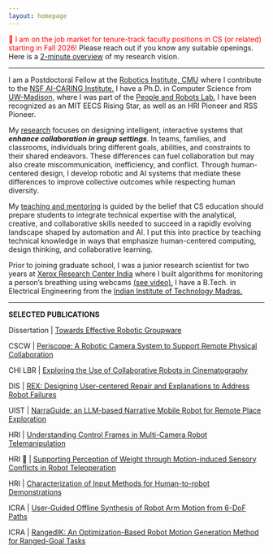 ```yaml
---
layout: homepage
---
```


<span style="color:red"> 🚀 I am on the job market for tenure-track faculty positions in CS (or related) starting in Fall 2026! </span> Please reach out if you know any suitable openings. Here is a [2-minute overview](https://youtu.be/8ADSsTXELPM) of my research vision.

---

I am a Postdoctoral Fellow at the [Robotics Institute, CMU](https://www.ri.cmu.edu/) where I contribute to the [NSF AI-CARING Institute.](https://www.ai-caring.org/) I have a Ph.D. in Computer Science from [UW-Madison,](https://www.cs.wisc.edu/) where I was part of the [People and Robots Lab.](https://peopleandrobots.wisc.edu/) I have been recognized as an MIT EECS Rising Star, as well as an HRI Pioneer and RSS Pioneer.

My <u>research</u> focuses on designing intelligent, interactive systems that **_enhance collaboration in group settings_**. In teams, families, and classrooms, individuals bring different goals, abilities, and constraints to their shared endeavors. These differences can fuel collaboration but may also create miscommunication, inefficiency, and conflict. Through human-centered design, I develop robotic and AI systems that mediate these differences to improve collective outcomes while respecting human diversity.

My <u>teaching and mentoring</u> is guided by the belief that CS education should prepare students to integrate technical expertise with the analytical, creative, and collaborative skills needed to succeed in a rapidly evolving landscape shaped by automation and AI. I put this into practice by teaching technical knowledge in ways that emphasize human-centered computing, design thinking, and collaborative learning.

Prior to joining graduate school, I was a junior research scientist for two years at [Xerox Research Center India](https://www.news.conduent.com/news/Xerox-expands-healthcare-research-at-hospitals-with-remote-sensing) where I built algorithms for monitoring a person’s breathing using webcams [(see video).](https://youtu.be/a7BPu4mUKaY) I have a B.Tech. in Electrical Engineering from the [Indian Institute of Technology Madras.](https://www.iitm.ac.in/)

---

**SELECTED PUBLICATIONS**

Dissertation \| [Towards Effective Robotic Groupware](https://search.library.wisc.edu/digital/AWVGOAW65EJGSV8Y) 

CSCW \| [Periscope: A Robotic Camera System to Support Remote Physical Collaboration](https://doi.org/10.1145/3610199)

CHI LBR \| [Exploring the Use of Collaborative Robots in Cinematography](https://doi.org/10.1145/3544549.3585715)

DIS \| [REX: Designing User-centered Repair and Explanations to Address Robot Failures](https://doi.org/10.1145/3643834.3661559)

UIST \| [NarraGuide: an LLM-based Narrative Mobile Robot for Remote Place Exploration](https://doi.org/10.48550/arXiv.2508.01235)

HRI \| [Understanding Control Frames in Multi-Camera Robot Telemanipulation](https://doi.org/10.1109/HRI53351.2022.9889543)

HRI 🏅 \| [Supporting Perception of Weight through Motion-induced Sensory Conflicts in Robot Teleoperation](https://doi.org/10.1145/3319502.3374841)

HRI \| [Characterization of Input Methods for Human-to-robot Demonstrations](https://doi.org/10.1109/HRI.2019.8673310)

ICRA \| [User-Guided Offline Synthesis of Robot Arm Motion from 6-DoF Paths](https://doi.org/10.1109/ICRA.2019.8793483)

ICRA \| [RangedIK: An Optimization-Based Robot Motion Generation Method for Ranged-Goal Tasks](https://doi.org/10.1109/ICRA48891.2023.10161311)
